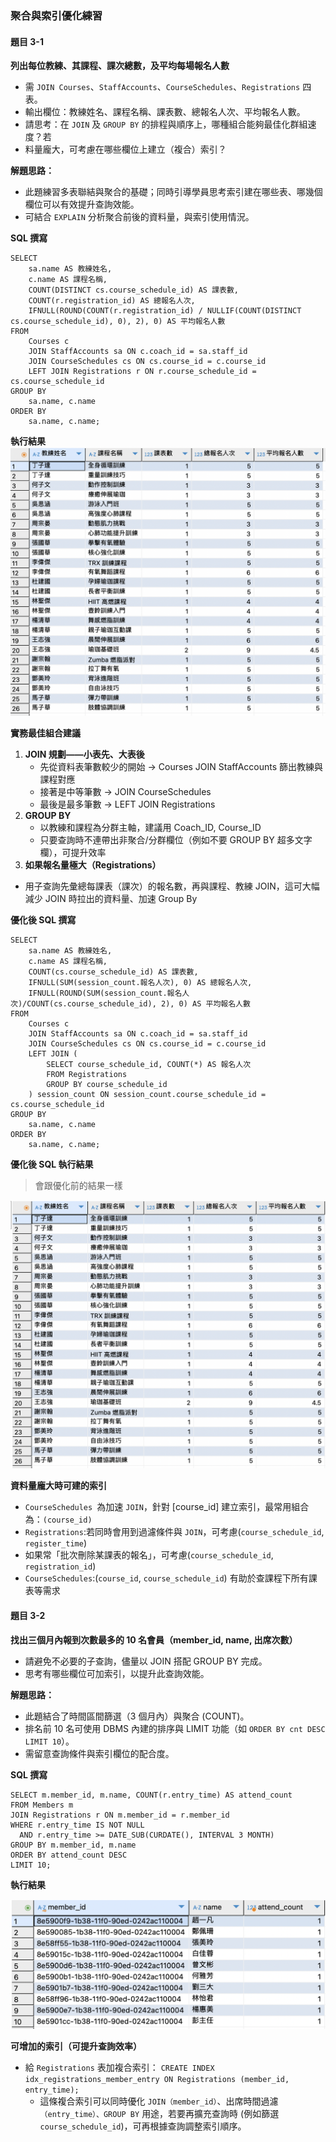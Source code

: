 ### 聚合與索引優化練習
#### 題目 3-1
**列出每位教練、其課程、課次總數，及平均每場報名人數**
* 需 `JOIN Courses`、`StaffAccounts`、`CourseSchedules`、`Registrations` 四表。
* 輸出欄位：教練姓名、課程名稱、課表數、總報名人次、平均報名人數。
* 請思考：在 `JOIN` 及 `GROUP BY` 的排程與順序上，哪種組合能夠最佳化群組速度？若
* 料量龐大，可考慮在哪些欄位上建立（複合）索引？

**解題思路：**
* 此題練習多表聯結與聚合的基礎；同時引導學員思考索引建在哪些表、哪幾個欄位可以有效提升查詢效能。
* 可結合 `EXPLAIN` 分析聚合前後的資料量，與索引使用情況。

**SQL 撰寫**
```sql=
SELECT
    sa.name AS 教練姓名,
    c.name AS 課程名稱,
    COUNT(DISTINCT cs.course_schedule_id) AS 課表數,
    COUNT(r.registration_id) AS 總報名人次,
    IFNULL(ROUND(COUNT(r.registration_id) / NULLIF(COUNT(DISTINCT cs.course_schedule_id), 0), 2), 0) AS 平均報名人數
FROM
    Courses c
    JOIN StaffAccounts sa ON c.coach_id = sa.staff_id
    JOIN CourseSchedules cs ON cs.course_id = c.course_id
    LEFT JOIN Registrations r ON r.course_schedule_id = cs.course_schedule_id
GROUP BY
    sa.name, c.name
ORDER BY
    sa.name, c.name;
```

**執行結果**
![3-1](3-1.png)

**實務最佳組合建議**
1. **JOIN 規劃——小表先、大表後**
    * 先從資料表筆數較少的開始 -> Courses JOIN StaffAccounts 篩出教練與課程對應
    * 接著是中等筆數 -> JOIN CourseSchedules
    * 最後是最多筆數 -> LEFT JOIN Registrations
2. **GROUP BY**
    * 以教練和課程為分群主軸，建議用 Coach_ID, Course_ID
    * 只要查詢時不連帶出非聚合/分群欄位（例如不要 GROUP BY 超多文字欄），可提升效率
3. **如果報名量極大（Registrations）**
* 用子查詢先彙總每課表（課次）的報名數，再與課程、教練 JOIN，這可大幅減少 JOIN 時拉出的資料量、加速 Group By

**優化後 SQL 撰寫**
```sql=
SELECT 
    sa.name AS 教練姓名,
    c.name AS 課程名稱,
    COUNT(cs.course_schedule_id) AS 課表數,
    IFNULL(SUM(session_count.報名人次), 0) AS 總報名人次,
    IFNULL(ROUND(SUM(session_count.報名人次)/COUNT(cs.course_schedule_id), 2), 0) AS 平均報名人數
FROM
    Courses c
    JOIN StaffAccounts sa ON c.coach_id = sa.staff_id
    JOIN CourseSchedules cs ON cs.course_id = c.course_id
    LEFT JOIN (
        SELECT course_schedule_id, COUNT(*) AS 報名人次
        FROM Registrations
        GROUP BY course_schedule_id
    ) session_count ON session_count.course_schedule_id = cs.course_schedule_id
GROUP BY
    sa.name, c.name
ORDER BY
    sa.name, c.name;
```

**優化後 SQL 執行結果**
> 會跟優化前的結果一樣

![3-1-2](3-1-2.png)

**資料量龐大時可建的索引**
* `CourseSchedules `為加速 `JOIN`，針對 [course_id] 建立索引，最常用組合為：`(course_id)`
* `Registrations`:若同時會用到過濾條件與 `JOIN`，可考慮(`course_schedule_id`, `register_time`)
* 如果常「批次刪除某課表的報名」，可考慮(`course_schedule_id`, `registration_id`)
* `CourseSchedules`:(`course_id`, `course_schedule_id`) 有助於查課程下所有課表等需求

#### 題目 3-2
**找出三個月內報到次數最多的 10 名會員（member_id, name, 出席次數）**
* 請避免不必要的子查詢，儘量以 JOIN 搭配 GROUP BY 完成。
* 思考有哪些欄位可加索引，以提升此查詢效能。

**解題思路：**
* 此題結合了時間區間篩選（3 個月內）與聚合 (COUNT)。
* 排名前 10 名可使用 DBMS 內建的排序與 LIMIT 功能（如 `ORDER BY cnt DESC LIMIT 10`）。
* 需留意查詢條件與索引欄位的配合度。

**SQL 撰寫**
```sql=
SELECT m.member_id, m.name, COUNT(r.entry_time) AS attend_count
FROM Members m
JOIN Registrations r ON m.member_id = r.member_id
WHERE r.entry_time IS NOT NULL
  AND r.entry_time >= DATE_SUB(CURDATE(), INTERVAL 3 MONTH)
GROUP BY m.member_id, m.name
ORDER BY attend_count DESC
LIMIT 10;
```

**執行結果**

![3-2](3-2.png)

**可增加的索引（可提升查詢效率）**
* 給 `Registrations` 表加複合索引：
`CREATE INDEX idx_registrations_member_entry ON Registrations (member_id, entry_time);`
    * 這條複合索引可以同時優化 `JOIN（member_id）`、出席時間過濾`（entry_time）、GROUP BY` 用途，若要再擴充查詢時 (例如篩選 `course_schedule_id`)，可再根據查詢調整索引順序。
